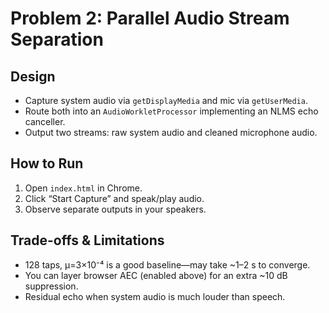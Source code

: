 # Problem 2: Parallel Audio Stream Separation

## Design

- Capture system audio via `getDisplayMedia` and mic via `getUserMedia`.  
- Route both into an `AudioWorkletProcessor` implementing an NLMS echo canceller.  
- Output two streams: raw system audio and cleaned microphone audio.

## How to Run

1. Open `index.html` in Chrome.  
2. Click “Start Capture” and speak/play audio.  
3. Observe separate outputs in your speakers.

## Trade-offs & Limitations

- 128 taps, μ=3×10⁻⁴ is a good baseline—may take ~1–2 s to converge.
- You can layer browser AEC (enabled above) for an extra ~10 dB suppression.
- Residual echo when system audio is much louder than speech.